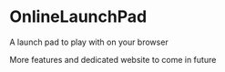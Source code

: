 # OnlineLaunchPad
A launch pad to play with on your browser

More features and dedicated website to come in future
